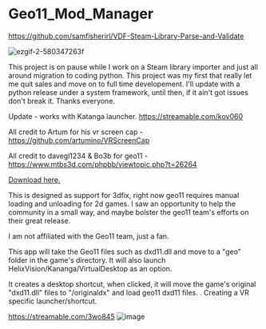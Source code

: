 # Geo11_Mod_Manager 

https://github.com/samfisherirl/VDF-Steam-Library-Parse-and-Validate

 ![ezgif-2-580347263f](https://user-images.githubusercontent.com/98753696/210883719-a4b411b6-8740-46a4-bb8e-c4259e7156be.gif)


This project is on pause while I work on a Steam library importer and just all around migration to coding python. This project was my first that really let me quit sales and move on to full time developement. I'll update with a python release under a system framework, until then, if it ain't got issues don't break it. Thanks everyone. 

Update -  works with Katanga launcher. https://streamable.com/kov060

All credit to Artum for his vr screen cap - https://github.com/artumino/VRScreenCap 

All credit to  davegl1234 & Bo3b for geo11 - https://www.mtbs3d.com/phpbb/viewtopic.php?t=26264

[Download here.](https://github.com/samfisherirl/Geo11_Mod_Manager/releases) 

This is designed as support for 3dfix, right now geo11 requires manual loading and unloading for 2d games. I saw an opportunity to help the community in a small way, and maybe bolster the geo11 team's efforts on their great release.

I am not affiliated with the Geo11 team, just a fan.

This app will take the Geo11 files such as dxd11.dll and move to a "geo" folder in the game's directory. It will also launch HelixVision/Kananga/VirtualDesktop as an option. 

It creates a desktop shortcut, when clicked, it will move the game's original "dxd11.dll" files to "/originaldx" and load geo11 dxd11 files. . Creating a VR specific launcher/shortcut.

https://streamable.com/3wo845
 ![image](https://user-images.githubusercontent.com/98753696/187366004-54357a0e-dbc2-4be6-a14d-b46d06bfc190.png)
